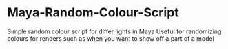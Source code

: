 # Maya-Random-Colour-Script
Simple random colour script for differ lights in Maya
Useful for randomizing colours for renders such as when you want to show off a part of a model
